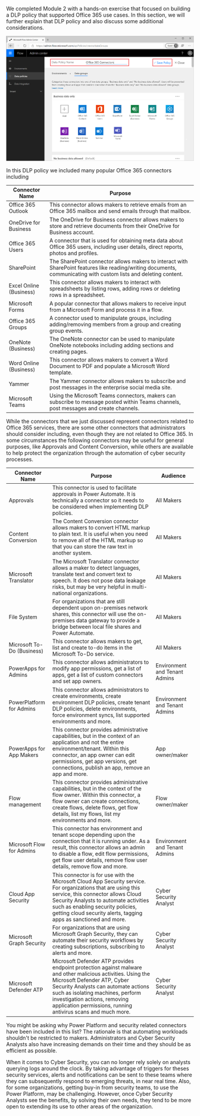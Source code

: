 We completed Module 2 with a hands-on exercise that focused on building
a DLP policy that supported Office 365 use cases. In this section, we
will further explain that DLP policy and also discuss some additional
considerations.

![Office 365](../media/3-office-365.png)

In this DLP policy we included many popular Office 365 connectors
including

| Connector Name          | Purpose                                                                                                                                                           |
|-------------------------|-------------------------------------------------------------------------------------------------------------------------------------------------------------------|
| Office 365 Outlook      | This connector allows makers to retrieve emails from an Office 365 mailbox and send emails through that mailbox.                                                  |
| OneDrive for Business   | The OneDrive for Business connector allows makers to store and retrieve documents from their OneDrive for Business account.                                       |
| Office 365 Users        | A connector that is used for obtaining meta data about Office 365 users, including user details, direct reports, photos and profiles.                             |
| SharePoint              | The SharePoint connector allows makers to interact with SharePoint features like reading/writing documents, communicating with custom lists and deleting content. |
| Excel Online (Business) | This connector allows makers to interact with spreadsheets by listing rows, adding rows or deleting rows in a spreadsheet.                                        |
| Microsoft Forms         | A popular connector that allows makers to receive input from a Microsoft Form and process it in a flow.                                                           |
| Office 365 Groups       | A connector used to manipulate groups, including adding/removing members from a group and creating group events.                                                  |
| OneNote (Business)      | The OneNote connector can be used to manipulate OneNote notebooks including adding sections and creating pages.                                                   |
| Word Online (Business)  | This connector allows makers to convert a Word Document to PDF and populate a Microsoft Word template.                                                            |
| Yammer                  | The Yammer connector allows makers to subscribe and post messages in the enterprise social media site.                                                            |
| Microsoft Teams         | Using the Microsoft Teams connectors, makers can subscribe to message posted within Teams channels, post messages and create channels.                            |

While the connectors that we just discussed represent connectors related
to Office 365 services, there are some other connectors that
administrators should consider including, even though they are not
related to Office 365. In some circumstances the following connectors
may be useful for general purposes, like Approvals and Content
Conversion, while others are available to help protect the organization
through the automation of cyber security processes.

 | Connector Name             | Purpose                                                                                                                                                                                                                                                                                                                | Audience                      |
|----------------------------|------------------------------------------------------------------------------------------------------------------------------------------------------------------------------------------------------------------------------------------------------------------------------------------------------------------------|-------------------------------|
| Approvals                  | This connector is used to facilitate approvals in Power Automate. It is technically a connector so it needs to be considered when implementing DLP policies.                                                                                                                                                           | All Makers                    |
| Content Conversion         | The Content Conversion connector allows makers to convert HTML markup to plain text. It is useful when you need to remove all of the HTML markup so that you can store the raw text in another system.                                                                                                                 | All Makers                    |
| Microsoft Translator       | The Microsoft Translator connector allows a maker to detect languages, translate text and convert text to speech. It does not pose data leakage risks, but may be very helpful in multi-national organizations.                                                                                                        | All Makers                    |
| File System                | For organizations that are still dependent upon on-premises network shares, this connector will use the on-premises data gateway to provide a bridge between local file shares and Power Automate.                                                                                                                     | All Makers                    |
| Microsoft To-Do (Business) | This connector allows makers to get, list and create to-do items in the Microsoft To-Do service.                                                                                                                                                                                                                       | All Makers                    |
| PowerApps for Admins       | This connector allows administrators to modify app permissions, get a list of apps, get a list of custom connectors and set app owners.                                                                                                                                                                                | Environment and Tenant Admins |
| PowerPlatform for Admins   | This connector allows administrators to create environments, create environment DLP policies, create tenant DLP policies, delete environments, force environment syncs, list supported environments and more.                                                                                                          | Environment and Tenant Admins |
| PowerApps for App Makers   | This connector provides administrative capabilities, but in the context of an application and not the entire environment/tenant. Within this connector, an app owner can edit permissions, get app versions, get connections, publish an app, remove an app and more.                                                  | App owner/maker               |
| Flow management            | This connector provides administrative capabilities, but in the context of the flow owner. Within this connector, a flow owner can create connections, create flows, delete flows, get flow details, list my flows, list my environments and more.                                                                     | Flow owner/maker              |
| Microsoft Flow for Admins  | This connector has environment and tenant scope depending upon the connection that it is running under. As a result, this connector allows an admin to disable a flow, edit flow permissions, get flow user details, remove flow user details, remove flow and more.                                                   | Environment and Tenant Admins |
| Cloud App Security         | This connector is for use with the Microsoft Cloud App Security service. For organizations that are using this service, this connector allows Cloud Security Analysts to automate activities such as enabling security policies, getting cloud security alerts, tagging apps as sanctioned and more.                   | Cyber Security Analyst        |
| Microsoft Graph Security   | For organizations that are using Microsoft Graph Security, they can automate their security workflows by creating subscriptions, subscribing to alerts and more.                                                                                                                                                       | Cyber Security Analyst        |
| Microsoft Defender ATP     | Microsoft Defender ATP provides endpoint protection against malware and other malicious activities. Using the Microsoft Defender ATP, Cyber Security Analysts can automate actions such as isolating machines, perform investigation actions, removing application permissions, running antivirus scans and much more. | Cyber Security Analyst        |

You might be asking why Power Platform and security related connectors
have been included in this list? The rationale is that automating
workloads shouldn't be restricted to makers. Administrators and Cyber
Security Analysts also have increasing demands on their time and they
should be as efficient as possible.

When it comes to Cyber Security, you can no longer rely solely on
analysts querying logs around the clock. By taking advantage of triggers
for theses security services, alerts and notifications can be sent to
these teams where they can subsequently respond to emerging threats, in
near real time. Also, for some organizations, getting buy-in from
security teams, to use the Power Platform, may be challenging. However,
once Cyber Security Analysts see the benefits, by solving their own
needs, they tend to be more open to extending its use to other areas of
the organization.

